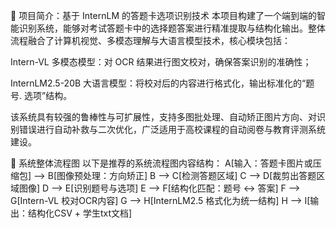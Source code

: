 📝 项目简介：基于 InternLM 的答题卡选项识别技术
本项目构建了一个端到端的智能识别系统，能够对考试答题卡中的选择题答案进行精准提取与结构化输出。整体流程融合了计算机视觉、多模态理解与大语言模型技术，核心模块包括：

Intern-VL 多模态模型：对 OCR 结果进行图文校对，确保答案识别的准确性；

InternLM2.5-20B 大语言模型：将校对后的内容进行格式化，输出标准化的“题号. 选项”结构。

该系统具有较强的鲁棒性与可扩展性，支持多图批处理、自动矫正图片方向、对识别错误进行自动补救与二次优化，广泛适用于高校课程的自动阅卷与教育评测系统建设。

🔁 系统整体流程图
以下是推荐的系统流程图内容结构：
A[输入：答题卡图片或压缩包] --> B[图像预处理：方向矫正]
B --> C[检测答题区域]
C --> D[裁剪出答题区域图像]
D --> E[识别题号与选项]
E --> F[结构化匹配：题号 ↔ 答案]
F --> G[Intern-VL 校对OCR内容]
G --> H[InternLM2.5 格式化为统一结构]
H --> I[输出：结构化CSV + 学生txt文档]
